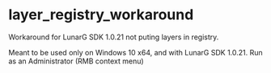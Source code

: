 # layer_registry_workaround
Workaround for LunarG SDK 1.0.21 not puting layers in registry.

Meant to be used only on Windows 10 x64, and with LunarG SDK 1.0.21.
Run as an Administrator (RMB context menu)
